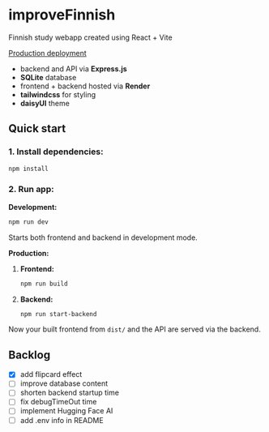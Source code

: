 # improveFinnish

Finnish study webapp created using React + Vite

[Production deployment](https://improvefinnish-frontend.onrender.com/)

- backend and API via **Express.js**
- **SQLite** database
- frontend + backend hosted via **Render**
- **tailwindcss** for styling
- **daisyUI** theme

## Quick start

### 1. Install dependencies:

```sh
npm install
```

### 2. Run app:

**Development:**

```sh
npm run dev
```

Starts both frontend and backend in development mode.

**Production:**

1. **Frontend:**
   ```sh
   npm run build
   ```
2. **Backend:**
   ```sh
   npm run start-backend
   ```

Now your built frontend from `dist/` and the API are served via the backend.

## Backlog

- [x] add flipcard effect
- [ ] improve database content
- [ ] shorten backend startup time
- [ ] fix debugTimeOut time
- [ ] implement Hugging Face AI
- [ ] add .env info in README
